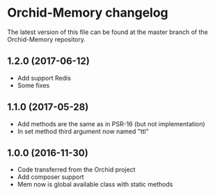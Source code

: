 # Orchid-Memory changelog

The latest version of this file can be found at the master branch of the
Orchid-Memory repository.

## 1.2.0 (2017-06-12)
- Add support Redis
- Some fixes

## 1.1.0 (2017-05-28)
- Add methods are the same as in PSR-16 (but not implementation)
- In set method third argument now named "ttl"

## 1.0.0 (2016-11-30)

- Code transferred from the Orchid project
- Add composer support
- Mem now is global available class with static methods
